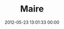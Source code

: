 ---
title: "Maire"
date: 2012-05-23 13:01:33 00:00
permalink: /bonmaire
twitter: ""
likes: [481,530]
id: 645
gravatar: "http://www.gravatar.com/avatar/67533654ce4b4cb16b9398fb492dea83"
---